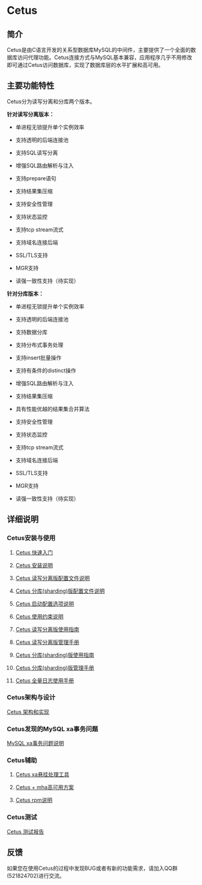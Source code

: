 # Cetus

##  简介

Cetus是由C语言开发的关系型数据库MySQL的中间件，主要提供了一个全面的数据库访问代理功能。Cetus连接方式与MySQL基本兼容，应用程序几乎不用修改即可通过Cetus访问数据库，实现了数据库层的水平扩展和高可用。

## 主要功能特性

Cetus分为读写分离和分库两个版本。

**针对读写分离版本：**

- 单进程无锁提升单个实例效率

- 支持透明的后端连接池

- 支持SQL读写分离

- 增强SQL路由解析与注入

- 支持prepare语句

- 支持结果集压缩

- 支持安全性管理

- 支持状态监控

- 支持tcp stream流式

- 支持域名连接后端

- SSL/TLS支持

- MGR支持

- 读强一致性支持（待实现）

**针对分库版本：**

- 单进程无锁提升单个实例效率

- 支持透明的后端连接池

- 支持数据分库

- 支持分布式事务处理

- 支持insert批量操作

- 支持有条件的distinct操作

- 增强SQL路由解析与注入

- 支持结果集压缩

- 具有性能优越的结果集合并算法

- 支持安全性管理

- 支持状态监控

- 支持tcp stream流式

- 支持域名连接后端

- SSL/TLS支持

- MGR支持

- 读强一致性支持（待实现）

## 详细说明

### Cetus安装与使用

1. [Cetus 快速入门](https://github.com/Lede-Inc/cetus/blob/master/doc/cetus-quick-try.md)

2. [Cetus 安装说明](https://github.com/Lede-Inc/cetus/blob/master/doc/cetus-install.md)

3. [Cetus 读写分离版配置文件说明](https://github.com/Lede-Inc/cetus/blob/master/doc/cetus-rw-profile.md)

4. [Cetus 分库(sharding)版配置文件说明](https://github.com/Lede-Inc/cetus/blob/master/doc/cetus-shard-profile.md)

5. [Cetus 启动配置选项说明](https://github.com/Lede-Inc/cetus/blob/master/doc/cetus-configuration.md)

6. [Cetus 使用约束说明](https://github.com/Lede-Inc/cetus/blob/master/doc/cetus-constraint.md)

7. [Cetus 读写分离版使用指南](https://github.com/Lede-Inc/cetus/blob/master/doc/cetus-rw.md)

8. [Cetus 读写分离版管理手册](https://github.com/Lede-Inc/cetus/blob/master/doc/cetus-rw-admin.md)

9. [Cetus 分库(sharding)版使用指南](https://github.com/Lede-Inc/cetus/blob/master/doc/cetus-sharding.md)

10. [Cetus 分库(sharding)版管理手册](https://github.com/Lede-Inc/cetus/blob/master/doc/cetus-shard-admin.md)

11. [Cetus 全量日志使用手册](./doc/cetus-sqllog-usage.md)

### Cetus架构与设计

[Cetus 架构和实现](https://github.com/Lede-Inc/cetus/blob/master/doc/cetus-architecture.md)

### Cetus发现的MySQL xa事务问题

[MySQL xa事务问题说明](https://github.com/Lede-Inc/cetus/blob/master/doc/mysql-xa-bug.md)

### Cetus辅助

1. [Cetus xa悬挂处理工具](https://github.com/Lede-Inc/cetus/blob/master/doc/cetus-xa.md)

2. [Cetus + mha高可用方案](https://github.com/Lede-Inc/cetus/blob/master/doc/cetus-mha.md)

3. [Cetus rpm说明](https://github.com/Lede-Inc/cetus/blob/master/doc/cetus-rpm.md)

### Cetus测试

[Cetus 测试报告](https://github.com/Lede-Inc/cetus/blob/master/doc/cetus-test.md)

## 反馈

如果您在使用Cetus的过程中发现BUG或者有新的功能需求，请加入QQ群(521824702)进行交流。
